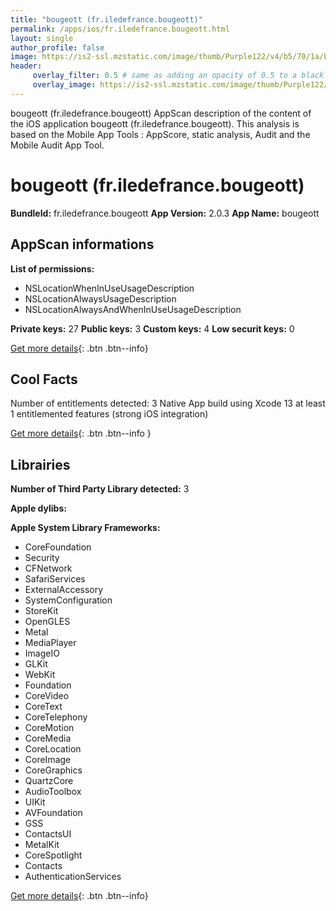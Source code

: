 ```yaml
---
title: "bougeott (fr.iledefrance.bougeott)"
permalink: /apps/ios/fr.iledefrance.bougeott.html
layout: single
author_profile: false
image: https://is2-ssl.mzstatic.com/image/thumb/Purple122/v4/b5/70/1a/b5701a79-7f7b-6059-e478-04f7b5dce3e5/AppIcon-1x_U007emarketing-0-7-85-220.png/512x512bb.jpg
header: 
     overlay_filter: 0.5 # same as adding an opacity of 0.5 to a black background
     overlay_image: https://is2-ssl.mzstatic.com/image/thumb/Purple122/v4/b5/70/1a/b5701a79-7f7b-6059-e478-04f7b5dce3e5/AppIcon-1x_U007emarketing-0-7-85-220.png/512x512bb.jpg
---
```

bougeott (fr.iledefrance.bougeott) AppScan description of the content of the iOS application bougeott (fr.iledefrance.bougeott). This analysis is based on the Mobile App Tools : AppScore, static analysis, Audit and the Mobile Audit App Tool.

# bougeott (fr.iledefrance.bougeott)

**BundleId:** fr.iledefrance.bougeott
**App Version:** 2.0.3
**App Name:** bougeott


## AppScan informations 

**List of permissions:** 
- NSLocationWhenInUseUsageDescription
- NSLocationAlwaysUsageDescription
- NSLocationAlwaysAndWhenInUseUsageDescription
  
  
**Private keys:** 27
**Public keys:** 3
**Custom keys:** 4
**Low securit keys:** 0
  
[Get more details](/pricing.html){: .btn .btn--info}

## Cool Facts

Number of entitlements detected: 3
Native App
build using Xcode 13
at least 1 entitlemented features (strong iOS integration)
  
[Get more details](/pricing.html){: .btn .btn--info }

## Librairies 
**Number of Third Party Library detected:** 3


**Apple dylibs:**


**Apple System Library Frameworks:**
- CoreFoundation
- Security
- CFNetwork
- SafariServices
- ExternalAccessory
- SystemConfiguration
- StoreKit
- OpenGLES
- Metal
- MediaPlayer
- ImageIO
- GLKit
- WebKit
- Foundation
- CoreVideo
- CoreText
- CoreTelephony
- CoreMotion
- CoreMedia
- CoreLocation
- CoreImage
- CoreGraphics
- QuartzCore
- AudioToolbox
- UIKit
- AVFoundation
- GSS
- ContactsUI
- MetalKit
- CoreSpotlight
- Contacts
- AuthenticationServices


  
[Get more details](/pricing.html){: .btn .btn--info}

